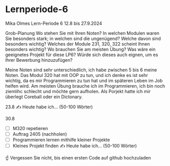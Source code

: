 # Lernperiode-6
Mika Olmes
Lern-Periode 6
12.8 bis 27.9.2024

Grob-Planung
Wo stehen Sie mit Ihren Noten? In welchen Modulen waren Sie besonders stark; in welchen sind die ungenügend? Welche davon sind besonders wichtig?
Welches der Module 231, 320, 322 scheint Ihnen besonders wichtig? Wo brauchen Sie am meisten Übung?
Was wäre ein geeignetes Projekt für diese LP6? Würde sich dieses auch eignen, um es Ihrer Bewerbung hinzuzufügen?

Meine Noten sind sehr unterschiedlich, ich habe zwischen 5 bis 6 meine Noten.
Das Modul 320 hat mit OOP zu tun, und ich denke es ist sehr wichtig, da es mir Programmieren zu tun hat und im späteren Leben im Job helfen wird.
Am meisten Übung brauche ich im Programmieren, ich bin noch ziemlihc schlecht und möchte gern aufholen.
Als Porjekt hatte ich mir überlegt Coreball oder ein Dictonary.

23.8
✍️ Heute habe ich... (50-100 Wörter)

30.8
- [ ] M320 repetieren
- [ ] Auftrag 2405 (nachholen)
- [ ] Programmieren lernen mithilfe kleiner Projekte
- [ ] Kleines Projekt finden
✍️ Heute habe ich... (50-100 Wörter)

☝️ Vergessen Sie nicht, bis einen ersten Code auf github hochzuladen


